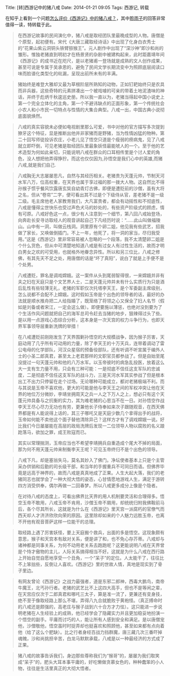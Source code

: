 Title: [转]西游记中的猪八戒
Date: 2014-01-21 09:05
Tags: 西游记, 转载

在知乎上看到一个问题[怎么评价《西游记》中的猪八戒？](http://www.zhihu.com/question/21996618?utm_source=weekly-digest&utm_medium=email&utm_campaign=weekly115)，其中[聆雨子](http://www.zhihu.com/people/lingyuzi-47)的回答非常值得一读，特转载于此。

> 在西游记故事的民间演化中，猪八戒是取经团队里最晚成型的人物。唐僧是个原型，起初便有。宋代《大唐三藏取经诗话》中出现了化身白衣秀士的“花果山紫云洞铜头铁臂猕猴王”。元人剧作中出现了“深沙神”即沙和尚的雏形。惟独老猪直到明初才在杨景贤的杂剧中被建构起来，此时距嘉靖年间《西游记》的成书近在咫尺，是以老猪甫一登场就是成熟的文人创作成果，甚至可说是专属于吴承恩的，避免了民间文学长期流变中为照顾底层阅读口味而脸谱化类型化的纰漏，呈现出前所未有的丰满。

> 猪始终是难登大雅却又最为草根阶层所熟知的动物，正如钉耙始终只是农具而非兵器，这些奇特的元素拼凑出一个被戏噱的可亲的带着土地泥渣味的神话，并终于彪炳千秋逡巡史册。所以我一直以为，老猪当得起中国小说史上第一个完全立体化的主角，第一个不避讳缺点的正面形象，第一个传统社会小农人和小市民一切特点与性情的大集合典型。八戒一出，中国古典小说彻底面貌焕然。

> 八戒的真实容貌未必便如电视剧里那么可爱，书中对他的官方描写多次提到獠牙这个特征，显是推断出他并非家猪而是野猪，当为性情凶猛的物种。第二十回写师徒投诉农庄，小老儿见了悟空只道是个瘦弱的痨病鬼，见了八戒就立即吓倒，可见老猪是取经团队里最象妖怪最能唬人的一个。至于他的艺术造型为何如此亲切，只能说明八戒在群众的口耳相传里是个讨人爱的角色，没人想把他弄得狰狞。而这也仅仅因为,孙悟空是我们心中的英雄,而猪八戒,就是我们自己.

> 八戒胸无大志屡屡思凡，自然与其经历相关。老猪贵为天蓬元帅，节制天河水军八万，位高权重，在天界也属于享过福的那一拨大人物。这自然比不得孙猴子惯乎餐风饮露唐玄奘自幼青灯古佛，即便是遭贬前的沙僧，虽有大将之名，但从“卷帘”二字，便可看出其不过是个下级侍从官，差老猪不是一级二级。毛主席他老人家教育我们，大凡富贵者，都会有动摇性和不彻底性，八戒是懂得尘世快乐也受过声色犬马的妙处的，有些资产阶级式的顾虑，情有可原。八戒好色这一点，很少有人注意到一个细节，第八回八戒始登场，向奔赴长安寻访取经人的观音讲起自己下凡经历时说：“……此山叫做福陵山。山中有一洞，叫做云栈洞。洞里原有个卵二姐，他见我有些武艺，招我做了家长，又唤做倒插门。不上一年，他死了，将一洞的家当，尽归我受用。”这是《西游记》里非常容易被人忽略的一个段落，我不太清楚卵二姐是个什么货色，但从中可清楚地知道八戒是有过女人有过性生活的，故而才明白男女之欢的可受用，也就格外地眷念异性。所以和另三位比，八戒之修佛，有其先天不足之处，用唐僧的话是“坏了真阳”，说白了就是上手便不是个处男。

> 八戒遭贬，罪名是调戏嫦娥。这一案件从头到尾弱智得很，一来嫦娥并非有夫之妇在天庭只是个文艺界人士，二是天蓬元帅并未有什么实质行为只是酒后乱性有些轻薄无礼，老猪的军职仅次托塔李天王，是个军委副主席级别，怎么说都不会配不上嫦娥。这时假如玉帝是个出色的领导者的话，最好的办法就是顺水推舟把二人给指婚了，既笼络了将领之心又保全了妇人名节（假如是刘备或者宋江，一定会这么做）。即便要施以薄惩，也绝对没到要为了个生活作风问题就把自己的海军总司令赶去当猪的地步，狠辣得过头了些。是以用一点游戏心态综合分析，这本身是一次天宫的权力斗争行为，也即天界军事领导层重新洗牌的举措！

> 在八戒遭贬前刚刚发生了天界围剿孙悟空的大规模战争，因为猴子厉害，天庭动用了几乎所有可动用的力量，除了李天王的十万天兵，连带着调动了雷公电母的化学部队，河汉众星宿的预备役部队，还有听调不听宣属于编外人士的小圣二郎真君，甚至太上老君那样的文职官员都参战了。但是自始至尾没提过一句天蓬元帅和他的八万水军。以玉帝彼时的病急乱投医，放着这么大一支有生力量不用，只会有三种可能：一是彻底不信任这支军队的忠诚度，二是彻底不信任这支军队的战斗力，三是天河水军其实参战了但是根本出工不出力只停留在走个过场。无论哪种可能成立，都对老猪极端不利。而与其说是玉帝不喜欢他，更大的可能是他与李天王之间的军权冲突让他在天界的地位万分微妙，李靖坐拥周天之兵一人之下万人之上，想必只有这个天蓬元帅具备与之抗衡的实力，其为难老猪的心思当不在一日。对孙悟空作战李天王尽心尽力无功也有劳，更兼他长子侍奉如来次子跟随观音，在西天佛界都是有人能说得上话的，其三子哪吒又是天庭少数几个拿得出手的战将，玉帝如何能不卖他这个面子替他清除异己？这样方才有了调戏嫦娥一说。好比我们今日屡屡能在高层的政局洗牌后发现一二位领导人物以腐败的名义踉跄落马，欲加之罪，成王败寇而已。

> 其实以常理揣测，玉帝应当也不希望李靖拥兵自重造成个尾大不掉的局面，那为何不用天蓬元帅来制衡李天王呢？可见玉帝终归不是个出色的领导。

> 八戒下凡，却是塞翁失马，莫名其妙入了佛门。净坛使者基本上只是个主管采办供销和后勤的司长级干部，和当年的手握重兵不可同日而语。但佛界毕竟是远高于神界的，故而八戒是真真地成了正果。人生大起大落，我们的老猪同志也就学会了一种大彻大悟的姿态，心甘情愿地游戏人生，满足于游转四方消受供奉，偶尔再做一二回春梦。所以八戒更多成分上像是个隐者。

> 在对待八戒的态度上，可看出佛界比天界的用人机制要灵活和合理得多。悟空玉帝不敢用，八戒玉帝不肯用，沙僧玉帝不屑用，却统统归附我佛鞍前马后，各个尽其所长，这就是为什么在《西游记》里天宫一派腐朽的官僚气而西天却人才济济欣欣向荣的原因。这里除却如来的个人魅力远胜玉帝，也离不开他有观音菩萨这样一位能干的总理。

> 取经路上遇了厉害妖怪，要上天庭搬个救兵，出面的多是悟空。这现象颇有意思，猴子和天宫本有敌对关系，便是讲了和，也不免心存芥蒂。八戒却与诸神都是同事关系，为何不动用老关系去跑跑呢？这更能说明八戒在天界曾是个恃才傲物的主儿，人际关系搞得相当不好。这就是为什么八戒在西行路上开始自觉自愿地享受一个丑角，一个“呆子”的定位。人太能干了，往往比不上笨拙些，反倒让人喜欢。《西游记》里的世故人情，真地是现实到了骨子里边。

> 有网友曾论《西游记》之战力最强者，道是东邪二郎神，西毒大鹏鸟，南帝牛魔王，北丐孙行者。老猪的武艺比不上这四大高手，但也不是等闲之辈，在天宫应仅次于二郎真君和哪吒三太子，算是准一流了，更兼还有变身技，绝不至于像取经路上那么不堪，弄得八九合就脆败于黄袍怪。（真正搏命时的八戒还是颇强的，高老庄与猴子战到六十合方才力怯）。这只能进一步说明老猪在人生经验上的成熟，他已经学会了隐藏实力并且更加稳妥地扮演一个悟空的副手。平庸而讨巧的人，能让所有人感到安全和满足。是以唐僧宠他，沙僧敬他，悟空虽时时捉弄却也挺喜欢和照顾他，甚至如来都有点向着他（给了这么个肥缺）。比之行者身经百战力挡群魔，唐三藏几次三番吓掉魂魄，沙和尚挑担辛苦，白龙马默默承载，八戒是以一种最经济的方式成了正果。

> 猪八戒的故事告诉我们，身边那些尊称我们为“猴哥”的，屡屡为我们取笑成“呆子”的，肥头大耳本事平庸的，好吃懒做贪慕女色的，种种蠢笨的小人物，往往是生活里真正的大彻大悟者。 

